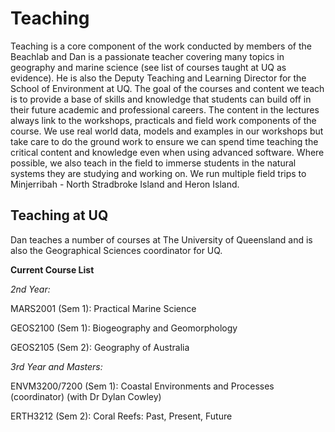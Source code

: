 # Teaching

Teaching is a core component of the work conducted by members of the Beachlab and Dan is a passionate teacher covering many topics in geography and marine science (see list of courses taught at UQ as evidence). He is also the Deputy Teaching and Learning Director for the School of Environment at UQ. The goal of the courses and content we teach is to provide a base of skills and knowledge that students can build off in their future academic and professional careers. The content in the lectures always link to the workshops, practicals and field work components of the course. We use real world data, models and examples in our workshops but take care to do the ground work to ensure we can spend time teaching the critical content and knowledge even when using advanced software. Where possible, we also teach in the field to immerse students in the natural systems they are studying and working on. We run multiple field trips to Minjerribah - North Stradbroke Island and Heron Island.


## Teaching at UQ

Dan teaches a number of courses at The University of Queensland and is also the Geographical Sciences coordinator for UQ.

**Current Course List**

*2nd Year:*

MARS2001 (Sem 1): Practical Marine Science

GEOS2100 (Sem 1): Biogeography and Geomorphology

GEOS2105 (Sem 2): Geography of Australia

*3rd Year and Masters:*

ENVM3200/7200 (Sem 1): Coastal Environments and Processes (coordinator) (with Dr Dylan Cowley)

ERTH3212 (Sem 2): Coral Reefs: Past, Present, Future
